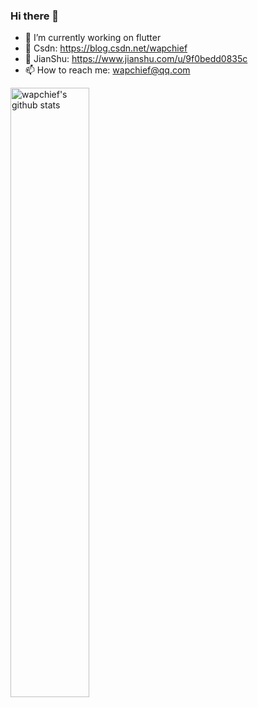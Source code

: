 ### Hi there 👋


- 🔭 I’m currently working on flutter
- 🌱 Csdn: https://blog.csdn.net/wapchief
- 👯 JianShu: https://www.jianshu.com/u/9f0bedd0835c
- 📫 How to reach me: wapchief@qq.com


<img align="right|top" alt="wapchief's github stats" width="50%" src="https://github-readme-stats.vercel.app/api?username=wapchief&show_icons=true">
